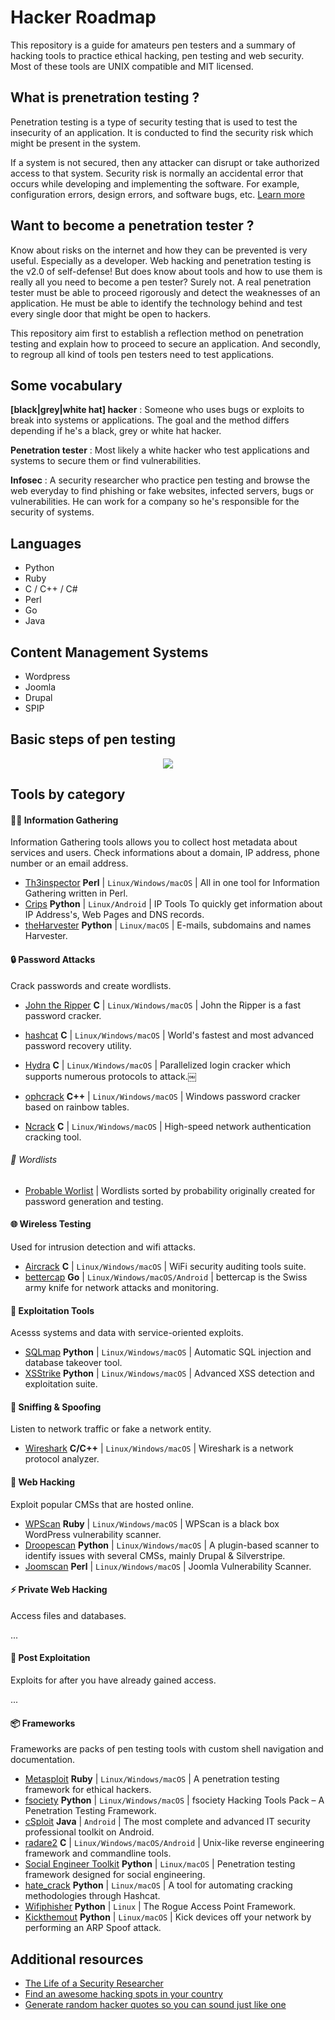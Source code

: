 # Hacker Roadmap

This repository is a guide for amateurs pen testers and a summary of hacking tools to practice ethical hacking, pen testing and web security. Most of these tools are UNIX compatible and MIT licensed.

## What is prenetration testing ?

Penetration testing is a type of security testing that is used to test the insecurity of an application. It is conducted to find the security risk which might be present in the system.

If a system is not secured, then any attacker can disrupt or take authorized access to that system. Security risk is normally an accidental error that occurs while developing and implementing the software. For example, configuration errors, design errors, and software bugs, etc. [Learn more](https://www.tutorialspoint.com/penetration_testing/penetration_testing_quick_guide.htm)

## Want to become a penetration tester ?

Know about risks on the internet and how they can be prevented is very useful. Especially as a developer. Web hacking and penetration testing is the v2.0 of self-defense! But does know about tools and how to use them is really all you need to become a pen tester? Surely not. A real penetration tester must be able to proceed rigorously and detect the weaknesses of an application. He must be able to identify the technology behind and test every single door that might be open to hackers.

This repository aim first to establish a reflection method on penetration testing and explain how to proceed to secure an application. And secondly, to regroup all kind of tools pen testers need to test applications.

## Some vocabulary

**[black|grey|white hat] hacker** : Someone who uses bugs or exploits to break into systems or applications. The goal and the method differs depending if he's a black, grey or white hat hacker.

**Penetration tester** : Most likely a white hacker who test applications and systems to secure them or find vulnerabilities.

**Infosec** : A security researcher who practice pen testing and browse the web everyday to find phishing or fake websites, infected servers, bugs or vulnerabilities. He can work for a company so he's responsible for the security of systems.

## Languages

- Python
- Ruby
- C / C++ / C#
- Perl
- Go
- Java

## Content Management Systems

- Wordpress
- Joomla
- Drupal
- SPIP

## Basic steps of pen testing

<p align="center"><img src="https://www.tutorialspoint.com/penetration_testing/images/penetration_testing_method.jpg"></p>

## Tools by category

#### :male_detective: Information Gathering

Information Gathering tools allows you to collect host metadata about services and users. Check informations about a domain, IP address, phone number or an email address.

- [Th3inspector](https://github.com/Moham3dRiahi/Th3inspector) **Perl** | `Linux/Windows/macOS` | All in one tool for Information Gathering written in Perl.
- [Crips](https://github.com/Manisso/Crips) **Python** | `Linux/Android` | IP Tools To quickly get information about IP Address's, Web Pages and DNS records.
- [theHarvester](https://github.com/laramies/theHarvester) **Python** | `Linux/macOS` | E-mails, subdomains and names Harvester.

#### :lock: Password Attacks

Crack passwords and create wordlists.

- [John the Ripper](https://github.com/magnumripper/JohnTheRipper) **C** | `Linux/Windows/macOS` | John the Ripper is a fast password cracker.
- [hashcat](https://github.com/hashcat/hashcat) **C** | `Linux/Windows/macOS` | World's fastest and most advanced password recovery utility.
- [Hydra](https://github.com/vanhauser-thc/thc-hydra) **C** | `Linux/Windows/macOS` | Parallelized login cracker which supports numerous protocols to attack.￼

- [ophcrack](https://gitlab.com/objectifsecurite/ophcrack) **C++** | `Linux/Windows/macOS` | Windows password cracker based on rainbow tables.
- [Ncrack](https://github.com/nmap/ncrack) **C** | `Linux/Windows/macOS` | High-speed network authentication cracking tool.

###### :memo: Wordlists

- [Probable Worlist](https://github.com/berzerk0/Probable-Wordlists) | Wordlists sorted by probability originally created for password generation and testing.

#### :globe_with_meridians: Wireless Testing

Used for intrusion detection and wifi attacks.

- [Aircrack](https://github.com/aircrack-ng/aircrack-ng) **C** | `Linux/Windows/macOS` | WiFi security auditing tools suite.
- [bettercap](https://github.com/bettercap/bettercap) **Go** | `Linux/Windows/macOS/Android` | bettercap is the Swiss army knife for network attacks and monitoring.

#### :wrench: Exploitation Tools

Acesss systems and data with service-oriented exploits.

- [SQLmap](https://github.com/sqlmapproject/sqlmap) **Python** | `Linux/Windows/macOS` | Automatic SQL injection and database takeover tool.
- [XSStrike](https://github.com/UltimateHackers/XSStrike) **Python** | `Linux/Windows/macOS` | Advanced XSS detection and exploitation suite.

#### :busts_in_silhouette: Sniffing & Spoofing

Listen to network traffic or fake a network entity.

- [Wireshark](https://www.wireshark.org) **C/C++** | `Linux/Windows/macOS` | Wireshark is a network protocol analyzer.

#### :rocket: Web Hacking

Exploit popular CMSs that are hosted online.

- [WPScan](https://github.com/wpscanteam/wpscan) **Ruby** | `Linux/Windows/macOS` | WPScan is a black box WordPress vulnerability scanner.
- [Droopescan](https://github.com/droope/droopescan) **Python** | `Linux/Windows/macOS` | A plugin-based scanner to identify issues with several CMSs, mainly Drupal & Silverstripe.
- [Joomscan](https://github.com/rezasp/joomscan) **Perl** | `Linux/Windows/macOS` | Joomla Vulnerability Scanner.

#### :zap: Private Web Hacking

Access files and databases.

...

#### :tada: Post Exploitation

Exploits for after you have already gained access.

...

#### :package: Frameworks

Frameworks are packs of pen testing tools with custom shell navigation and documentation.

- [Metasploit](https://github.com/rapid7/metasploit-framework) **Ruby** | `Linux/Windows/macOS` | A penetration testing framework for ethical hackers.
- [fsociety](https://github.com/Manisso/fsociety) **Python** | `Linux/Windows/macOS` | fsociety Hacking Tools Pack – A Penetration Testing Framework.
- [cSploit](https://github.com/cSploit/android) **Java** | `Android` | The most complete and advanced IT security professional toolkit on Android.
- [radare2](https://github.com/radare/radare2) **C** | `Linux/Windows/macOS/Android` | Unix-like reverse engineering framework and commandline tools.
- [Social Engineer Toolkit](https://github.com/trustedsec/social-engineer-toolkit) **Python** | `Linux/macOS` | Penetration testing framework designed for social engineering.
- [hate_crack](https://github.com/trustedsec/hate_crack) **Python** | `Linux/macOS` | A tool for automating cracking methodologies through Hashcat.
- [Wifiphisher](https://github.com/wifiphisher/wifiphisher) **Python** | `Linux` | The Rogue Access Point Framework.
- [Kickthemout](https://github.com/k4m4/kickthemout) **Python** | `Linux/macOS` | Kick devices off your network by performing an ARP Spoof attack.

## Additional resources

- [The Life of a Security Researcher](https://www.alienvault.com/blogs/security-essentials/the-life-of-a-security-researcher)
- [Find an awesome hacking spots in your country](https://github.com/diasdavid/awesome-hacking-spots)
- [Generate random hacker quotes so you can sound just like one](https://github.com/melvinsh/hacker-actor)
